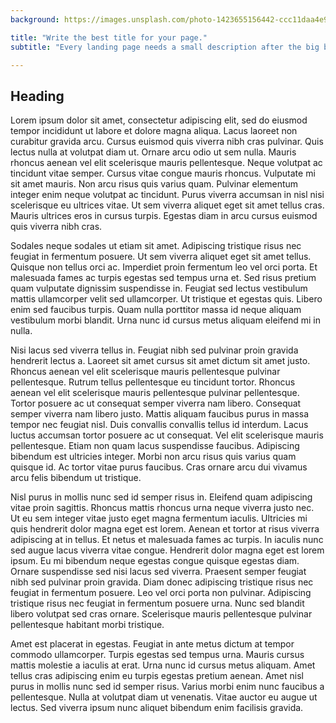 ```yaml
---
background: https://images.unsplash.com/photo-1423655156442-ccc11daa4e99?crop=entropy&dpr=2&fit=crop&fm=jpg&h=750&ixjsv=2.1.0&ixlib=rb-0.3.5&q=50&w=1450

title: "Write the best title for your page."
subtitle: "Every landing page needs a small description after the big bold title."

---
```


## Heading


Lorem ipsum dolor sit amet, consectetur adipiscing elit, sed do eiusmod tempor incididunt ut labore et dolore magna aliqua. Lacus laoreet non curabitur gravida arcu. Cursus euismod quis viverra nibh cras pulvinar. Quis lectus nulla at volutpat diam ut. Ornare arcu odio ut sem nulla. Mauris rhoncus aenean vel elit scelerisque mauris pellentesque. Neque volutpat ac tincidunt vitae semper. Cursus vitae congue mauris rhoncus. Vulputate mi sit amet mauris. Non arcu risus quis varius quam. Pulvinar elementum integer enim neque volutpat ac tincidunt. Purus viverra accumsan in nisl nisi scelerisque eu ultrices vitae. Ut sem viverra aliquet eget sit amet tellus cras. Mauris ultrices eros in cursus turpis. Egestas diam in arcu cursus euismod quis viverra nibh cras.

Sodales neque sodales ut etiam sit amet. Adipiscing tristique risus nec feugiat in fermentum posuere. Ut sem viverra aliquet eget sit amet tellus. Quisque non tellus orci ac. Imperdiet proin fermentum leo vel orci porta. Et malesuada fames ac turpis egestas sed tempus urna et. Sed risus pretium quam vulputate dignissim suspendisse in. Feugiat sed lectus vestibulum mattis ullamcorper velit sed ullamcorper. Ut tristique et egestas quis. Libero enim sed faucibus turpis. Quam nulla porttitor massa id neque aliquam vestibulum morbi blandit. Urna nunc id cursus metus aliquam eleifend mi in nulla.

Nisi lacus sed viverra tellus in. Feugiat nibh sed pulvinar proin gravida hendrerit lectus a. Laoreet sit amet cursus sit amet dictum sit amet justo. Rhoncus aenean vel elit scelerisque mauris pellentesque pulvinar pellentesque. Rutrum tellus pellentesque eu tincidunt tortor. Rhoncus aenean vel elit scelerisque mauris pellentesque pulvinar pellentesque. Tortor posuere ac ut consequat semper viverra nam libero. Consequat semper viverra nam libero justo. Mattis aliquam faucibus purus in massa tempor nec feugiat nisl. Duis convallis convallis tellus id interdum. Lacus luctus accumsan tortor posuere ac ut consequat. Vel elit scelerisque mauris pellentesque. Etiam non quam lacus suspendisse faucibus. Adipiscing bibendum est ultricies integer. Morbi non arcu risus quis varius quam quisque id. Ac tortor vitae purus faucibus. Cras ornare arcu dui vivamus arcu felis bibendum ut tristique.

Nisl purus in mollis nunc sed id semper risus in. Eleifend quam adipiscing vitae proin sagittis. Rhoncus mattis rhoncus urna neque viverra justo nec. Ut eu sem integer vitae justo eget magna fermentum iaculis. Ultricies mi quis hendrerit dolor magna eget est lorem. Aenean et tortor at risus viverra adipiscing at in tellus. Et netus et malesuada fames ac turpis. In iaculis nunc sed augue lacus viverra vitae congue. Hendrerit dolor magna eget est lorem ipsum. Eu mi bibendum neque egestas congue quisque egestas diam. Ornare suspendisse sed nisi lacus sed viverra. Praesent semper feugiat nibh sed pulvinar proin gravida. Diam donec adipiscing tristique risus nec feugiat in fermentum posuere. Leo vel orci porta non pulvinar. Adipiscing tristique risus nec feugiat in fermentum posuere urna. Nunc sed blandit libero volutpat sed cras ornare. Scelerisque mauris pellentesque pulvinar pellentesque habitant morbi tristique.

Amet est placerat in egestas. Feugiat in ante metus dictum at tempor commodo ullamcorper. Turpis egestas sed tempus urna. Mauris cursus mattis molestie a iaculis at erat. Urna nunc id cursus metus aliquam. Amet tellus cras adipiscing enim eu turpis egestas pretium aenean. Amet nisl purus in mollis nunc sed id semper risus. Varius morbi enim nunc faucibus a pellentesque. Nulla at volutpat diam ut venenatis. Vitae auctor eu augue ut lectus. Sed viverra ipsum nunc aliquet bibendum enim facilisis gravida.
